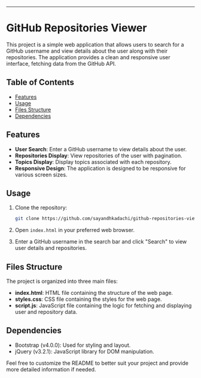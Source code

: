 

---

# GitHub Repositories Viewer

This project is a simple web application that allows users to search for a GitHub username and view details about the user along with their repositories. The application provides a clean and responsive user interface, fetching data from the GitHub API.

## Table of Contents
- [Features](#features)
- [Usage](#usage)
- [Files Structure](#files-structure)
- [Dependencies](#dependencies)


## Features

- **User Search**: Enter a GitHub username to view details about the user.
- **Repositories Display**: View repositories of the user with pagination.
- **Topics Display**: Display topics associated with each repository.
- **Responsive Design**: The application is designed to be responsive for various screen sizes.

## Usage

1. Clone the repository:

   ```bash
   git clone https://github.com/sayandhkadachi/github-repositories-viewer.git
   ```

2. Open `index.html` in your preferred web browser.

3. Enter a GitHub username in the search bar and click "Search" to view user details and repositories.

## Files Structure

The project is organized into three main files:

- **index.html**: HTML file containing the structure of the web page.
- **styles.css**: CSS file containing the styles for the web page.
- **script.js**: JavaScript file containing the logic for fetching and displaying user and repository data.

## Dependencies

- Bootstrap (v4.0.0): Used for styling and layout.
- jQuery (v3.2.1): JavaScript library for DOM manipulation.


Feel free to customize the README to better suit your project and provide more detailed information if needed.
